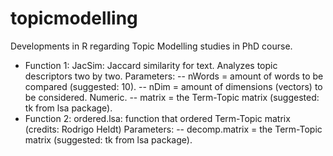 # topicmodelling
Developments in R regarding Topic Modelling studies in PhD course.
- Function 1: JacSim: Jaccard similarity for text. Analyzes topic descriptors two by two.
Parameters: 
-- nWords = amount of words to be compared (suggested: 10).
-- nDim = amount of dimensions (vectors) to be considered. Numeric.
-- matrix = the Term-Topic matrix (suggested: tk from lsa package).
- Function 2: ordered.lsa: function that ordered Term-Topic matrix (credits: Rodrigo Heldt)
Parameters:
-- decomp.matrix = the Term-Topic matrix (suggested: tk from lsa package).
